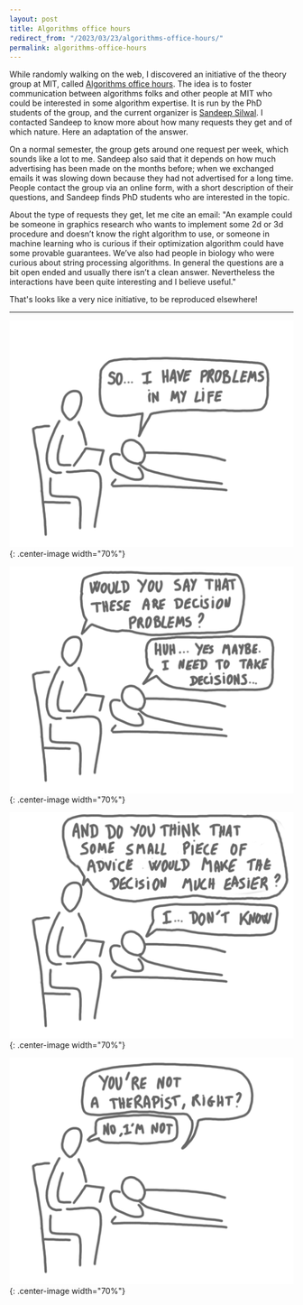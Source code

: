 ```yaml
---
layout: post
title: Algorithms office hours
redirect_from: "/2023/03/23/algorithms-office-hours/"
permalink: algorithms-office-hours
---
```


While randomly walking on the web, I discovered an initiative of the theory 
group at MIT, called [Algorithms office hours](https://web.mit.edu/algoh/www/).
The idea is to foster communication between algorithms folks and other 
people at MIT who could be interested in some algorithm expertise. 
It is run by the PhD students of the group, and the current organizer is 
[Sandeep Silwal](https://toc.csail.mit.edu/user/349). 
I contacted Sandeep to know more about how many requests they get and 
of which nature. Here an adaptation of the answer. 

On a normal semester, the group gets around one request per week, which 
sounds like a lot to me. 
Sandeep also said that it depends on how much advertising has been made on 
the months before; when we exchanged emails it was slowing down because
they had not advertised for a long time. 
People contact the group via an online form, with a short description of 
their questions, and Sandeep finds PhD students who are interested in the 
topic. 

About the type of requests they get, let me cite an email: "An example could be someone in 
graphics research who wants to implement some 2d or 3d procedure and 
doesn’t know the right algorithm to use, or someone in machine learning 
who is curious if their optimization algorithm could have some provable 
guarantees. We’ve also had people in biology who were curious about string 
processing algorithms. In general the questions are a bit open ended and 
usually there isn’t a clean answer. Nevertheless the interactions have been 
quite interesting and I believe useful."

That's looks like a very nice initiative, to be reproduced elsewhere! 

---


![](../assets/algo-hours-1.png){: .center-image width="70%"}

![](../assets/algo-hours-2.png){: .center-image width="70%"}

![](../assets/algo-hours-3.png){: .center-image width="70%"}

![](../assets/algo-hours-4.png){: .center-image width="70%"}


